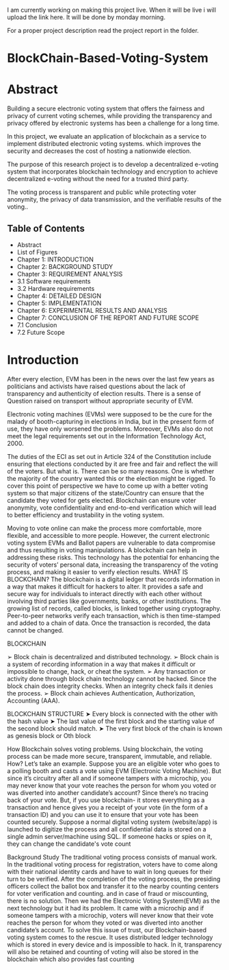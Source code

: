 I am currently working on making this project live.
When it will be live i will upload the link here.
It will be done by monday morning.

For a proper project description read the project report in the folder.

# BlockChain-Based-Voting-System

# Abstract

Building a secure electronic voting system that offers the fairness and privacy of current voting schemes, while providing the transparency and privacy offered by electronic systems has been a challenge for a long time.

In this project, we evaluate an application of blockchain as a service to implement distributed electronic voting systems. which improves the security and decreases the cost of hosting a nationwide election.

The purpose of this research project is to develop a decentralized e-voting system that incorporates blockchain technology and encryption to achieve decentralized e-voting without the need for a trusted third party.

The voting process is transparent and public while protecting voter anonymity, the privacy of data transmission, and the verifiable results of the voting..



## Table of Contents
* Abstract 
* List of Figures 
* Chapter 1: INTRODUCTION 
* Chapter 2: BACKGROUND STUDY 
* Chapter 3: REQUIREMENT ANALYSIS 
* 3.1 Software requirements 
* 3.2 Hardware requirements 
* Chapter 4: DETAILED DESIGN 
* Chapter 5: IMPLEMENTATION 
* Chapter 6: EXPERIMENTAL RESULTS AND ANALYSIS 
* Chapter 7: CONCLUSION OF THE REPORT AND FUTURE SCOPE
* 7.1 Conclusion 
* 7.2 Future Scope



# Introduction
After every election, EVM has been in the news over the last few years as politicians and activists
have raised questions about the lack of transparency and authenticity of election results. There is
a sense of Question raised on transport without appropriate security of EVM.

Electronic voting machines (EVMs) were supposed to be the cure for the malady of
booth-capturing in elections in India, but in the present form of use, they have only worsened the
problems. Moreover, EVMs also do not meet the legal requirements set out in the Information
Technology Act, 2000.

The duties of the ECI as set out in Article 324 of the Constitution include ensuring that elections
conducted by it are free and fair and reflect the will of the voters. But what is. There can be so
many reasons. One is whether the majority of the country wanted this or the election might be
rigged. To cover this point of perspective we have to come up with a better voting system so that
major citizens of the state/Country can ensure that the candidate they voted for gets elected.
Blockchain can ensure voter anonymity, vote confidentiality and end-to-end verification which
will lead to better efficiency and trustability in the voting system.

Moving to vote online can make the process more comfortable, more flexible, and accessible to
more people. However, the current electronic voting system EVMs and Ballot papers are
vulnerable to data compromise and thus resulting in voting manipulations.
A blockchain can help in addressing these risks. This technology has the potential for enhancing
the security of voters’ personal data, increasing the transparency of the voting process, and
making it easier to verify election results.
WHAT IS BLOCKCHAIN?
The blockchain is a digital ledger that records information in a way that makes it difficult for
hackers to alter. It provides a safe and secure way for individuals to interact directly with each
other without involving third parties like governments, banks, or other institutions. The growing
list of records, called blocks, is linked together using cryptography. Peer-to-peer networks verify
each transaction, which is then time-stamped and added to a chain of data. Once the transaction is
recorded, the data cannot be changed.

BLOCKCHAIN

➢ Block chain is decentralized and distributed technology.
➢ Block chain is a system of recording information in a way that makes it difficult or
impossible to change, hack, or cheat the system.
➢ Any transaction or activity done through block chain technology cannot be hacked. Since
the block chain does integrity checks. When an integrity check fails it denies the process.
➢ Block chain achieves Authentication, Authorization, Accounting (AAA).

BLOCKCHAIN STRUCTURE
➤ Every block is connected with the other with the hash value
➤ The last value of the first block and the starting value of the second block should match.
➤ The very first block of the chain is known as genesis block or Oth block

How Blockchain solves voting problems.
Using blockchain, the voting process can be made more secure, transparent, immutable, and
reliable. How? Let’s take an example. Suppose you are an eligible voter who goes to a polling
booth and casts a vote using EVM (Electronic Voting Machine). But since it’s circuitry after all
and if someone tampers with a microchip, you may never know that your vote reaches the person
for whom you voted or was diverted into another candidate’s account? Since there’s no tracing
back of your vote. But, if you use blockchain- it stores everything as a transaction and hence
gives you a receipt of your vote (in the form of a transaction ID) and you can use it to ensure that
your vote has been counted securely.
Suppose a normal digital voting system (website/app) is launched to digitize the process and all
confidential data is stored on a single admin server/machine using SQL. If someone hacks or
spies on it, they can change the candidate's vote count

Background Study
The traditional voting process consists of manual work. In the traditional voting process for
registration, voters have to come along with their national identity cards and have to wait in long
queues for their turn to be verified. After the completion of the voting process, the presiding
officers collect the ballot box and transfer it to the nearby counting centers for voter verification
and counting. and in case of fraud or miscounting, there is no solution.
Then we had the Electronic Voting System(EVM) as the next technology but it had its problem. It
came with a microchip and if someone tampers with a microchip, voters will never know that
their vote reaches the person for whom they voted or was diverted into another candidate’s
account. To solve this issue of trust, our Blockchain-based voting system comes to the rescue. It
uses distributed ledger technology which is stored in every device and is impossible to hack. In it,
transparency will also be retained and counting of voting will also be stored in the blockchain
which also provides fast counting
